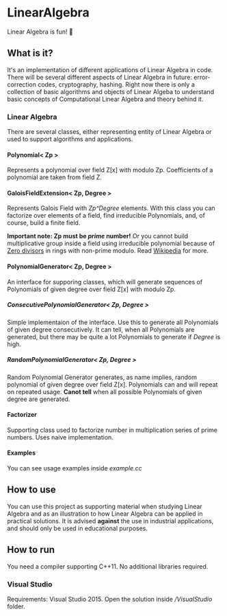 # LinearAlgebra
Linear Algebra is fun! :rooster:

## What is it?
It's an implementation of different applications of Linear Algebra in code.
There will be several different aspects of Linear Algebra in future: error-correction codes, cryptography, hashing. Right now there is only a collection of basic algorithms and objects of Linear Algeba to understand basic concepts of Computational Linear Algebra and theory behind it.
### Linear Algebra
There are several classes, either representing entity of Linear Algebra or used to support algorithms and applications.
#### Polynomial< Zp >
Represents a polynomial over field Z[x] with modulo Zp. Coefficients of a polynomial are taken from field Z.

#### GaloisFieldExtension< Zp, Degree >
Represents Galois Field with _Zp^Degree_ elements.
With this class you can factorize over elements of a field, find irreducible Polynomials, and, of course, build a finite field.

**Important note: Zp must be _prime_ number!** Or you cannot build multiplicative group inside a field using irreducible polynomial because of [Zero divisors](https://en.wikipedia.org/wiki/Zero_divisor) in rings with non-prime modulo. Read [Wikipedia](https://en.wikipedia.org/wiki/Finite_field#Non-prime_fields) for more.
#### PolynomialGenerator< Zp, Degree >
An interface for supporing classes, which will generate sequences of Polynomials of given degree over field Z[x] with modulo Zp.
##### ConsecutivePolynomialGenerator< Zp, Degree >
Simple implementaion of the interface. Use this to generate all Polynomials of given degree consecutively. It can tell, when all Polynomials are generated, but there may be quite a lot Polynomials to generate if _Degree_ is high.
##### RandomPolynomialGenerator< Zp, Degree >
Random Polynomial Generator generates, as name implies, random polynomial of given degree over field Z[x]. Polynomials can and will repeat on repeated usage. **Canot tell** when all possible Polynomials of given degree are generated.

#### Factorizer
Supporting class used to factorize number in multiplication series of prime numbers. Uses naive implementation.

#### Examples
You can see usage examples inside *example.cc*

## How to use
You can use this project as supporting material when studying Linear Algebra and as an illustration to how Linear Algebra can be applied in practical solutions. It is advised **against** the use in industrial applications, and should only be used in educational purposes.

## How to run
You need a compiler supporting C++11. No additional libraries required.
### Visual Studio
Requirements: Visual Studio 2015.
Open the solution inside */VisualStudio* folder.

